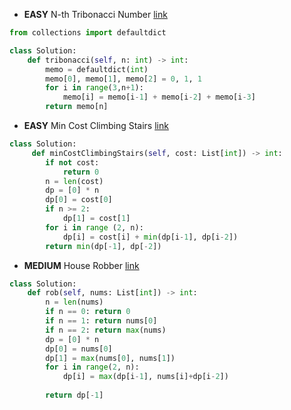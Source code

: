 - __EASY__ N-th Tribonacci Number [link](https://leetcode.com/problems/n-th-tribonacci-number/?envType=study-plan-v2&envId=leetcode-75)
```python
from collections import defaultdict

class Solution:
    def tribonacci(self, n: int) -> int:
        memo = defaultdict(int)
        memo[0], memo[1], memo[2] = 0, 1, 1
        for i in range(3,n+1):
            memo[i] = memo[i-1] + memo[i-2] + memo[i-3]
        return memo[n]
```

- __EASY__ Min Cost Climbing Stairs [link](https://leetcode.com/problems/min-cost-climbing-stairs/?envType=study-plan-v2&envId=leetcode-75)
```python
class Solution:
     def minCostClimbingStairs(self, cost: List[int]) -> int:
        if not cost:
            return 0
        n = len(cost)
        dp = [0] * n
        dp[0] = cost[0]
        if n >= 2:
            dp[1] = cost[1]
        for i in range (2, n):
            dp[i] = cost[i] + min(dp[i-1], dp[i-2])
        return min(dp[-1], dp[-2])
```

- __MEDIUM__ House Robber [link](https://leetcode.com/problems/house-robber/description/?envType=study-plan-v2&envId=leetcode-75)
```python
class Solution:
    def rob(self, nums: List[int]) -> int:
        n = len(nums)
        if n == 0: return 0
        if n == 1: return nums[0]
        if n == 2: return max(nums)
        dp = [0] * n
        dp[0] = nums[0]
        dp[1] = max(nums[0], nums[1])
        for i in range(2, n):
            dp[i] = max(dp[i-1], nums[i]+dp[i-2])
        
        return dp[-1]
```

